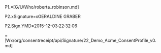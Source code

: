 P1.=[G/U/Who/roberta_robinson.md]

P2.xSignature=xGERALDINE GRABER

P2.Sign.YMD=2015-12-03:22:32:06

=[Wx/org/consentreceipt/api/Signature/22_Demo_Acme_ConsentProfile_v0.md]